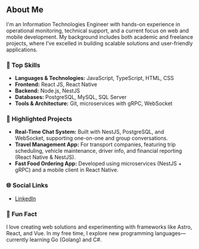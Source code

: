 ## About Me

I'm an Information Technologies Engineer with hands-on experience in operational monitoring, technical support, and a current focus on web and mobile development. My background includes both academic and freelance projects, where I’ve excelled in building scalable solutions and user-friendly applications.

### 🔧 Top Skills

- **Languages & Technologies:** JavaScript, TypeScript, HTML, CSS
- **Frontend:** React JS, React Native
- **Backend:** Node.js, NestJS
- **Databases:** PostgreSQL, MySQL, SQL Server
- **Tools & Architecture:** Git, microservices with gRPC, WebSocket

### 🚀 Highlighted Projects

- **Real-Time Chat System:** Built with NestJS, PostgreSQL, and WebSocket, supporting one-on-one and group conversations.
- **Travel Management App:** For transport companies, featuring trip scheduling, vehicle maintenance, driver info, and financial reporting (React Native & NestJS).
- **Fast Food Ordering App:** Developed using microservices (NestJS + gRPC) and a mobile client in React Native.

### 🌐 Social Links

- [LinkedIn](#)

### 🎉 Fun Fact

I love creating web solutions and experimenting with frameworks like Astro, React, and Vue. In my free time, I explore new programming languages—currently learning Go (Golang) and C#.
